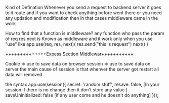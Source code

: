 Kind of Defination
Whenever you send a request to backend server it goes to it route and if you want to check anything before went there or you need any updation and modification then in that cases middleware came in the work


How to find that a function is middleware?
any function who pass the param of req res next is Known as middleware and it work only when you use "use" 
like 
app.use(req, res, next){
    res.send("this is request")
    next()
}

++++++++++++++Expess Section Middlewar+++++++++++

Cookie => use to save data on browser
session => use to save data on server the main cause of session is that whenver the server got restart all data will removed
 
the syntax 
app.use(session({
    secret: 'random stuff',
    resave: false, [In your session if there is no change then it don't store any value ]
    saveUninitialized: false [if any user come and he doesn't do anything]
}));